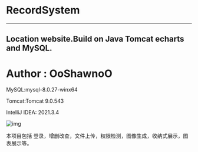 # RecordSystem
---
Location website.Build on Java Tomcat echarts and MySQL. 
---
# Author : OoShawnoO
MySQL:mysql-8.0.27-winx64

Tomcat:Tomcat 9.0.543

IntelliJ IDEA: 2021.3.4

![img](https://github.com/OoShawnoO/RecordSystem/blob/main/WEB-INF/image/2.gif)

本项目包括 登录，增删改查，文件上传，权限检测，图像生成，收纳式展示，图表展示等。
